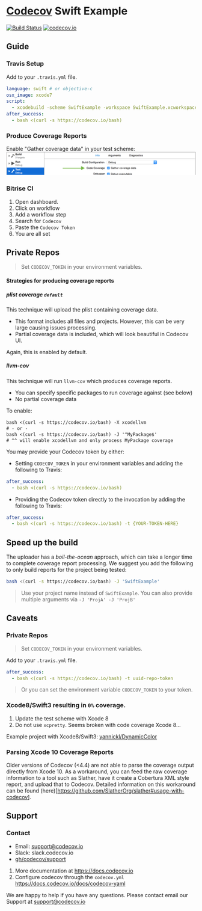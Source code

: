 

[Codecov][1] Swift Example
==========================

[![Build Status](https://travis-ci.org/codecov/example-swift.svg)](https://travis-ci.org/codecov/example-swift) [![codecov.io](https://codecov.io/gh/codecov/example-swift/branch/master/graphs/badge.svg)](https://codecov.io/gh/codecov/example-swift/branch/master)

## Guide
### Travis Setup

Add to your `.travis.yml` file.
```yml
language: swift # or objective-c
osx_image: xcode7
script:
  - xcodebuild -scheme SwiftExample -workspace SwiftExample.xcworkspace -sdk iphonesimulator -destination 'platform=iOS Simulator,name=iPhone 6S,OS=9.1' build test
after_success:
  - bash <(curl -s https://codecov.io/bash)
```
### Produce Coverage Reports
Enable "Gather coverage data" in your test scheme:
![gather coverage data](docs/gather_coverage_data.png)

### Bitrise CI

1. Open dashboard.
2. Click on workflow
3. Add a workflow step
4. Search for `Codecov`
5. Paste the `Codecov Token`
6. You are all set

## Private Repos
> Set `CODECOV_TOKEN` in your environment variables.

#### Strategies for producing coverage reports

##### plist coverage `default`
This technique will upload the plist containing coverage data.
- This format includes all files and projects. However, this can be very large causing issues processing.
- Partial coverage data is included, which will look beautiful in Codecov UI.

Again, this is enabled by default.

##### llvm-cov
This technique will run `llvm-cov` which produces coverage reports.
- You can specify specific packages to run coverage against (see below)
- No partial coverage data

To enable:

```
bash <(curl -s https://codecov.io/bash) -X xcodellvm
# - or -
bash <(curl -s https://codecov.io/bash) -J '^MyPackage$'
# ^^ will enable xcodellvm and only process MyPackage coverage
```

You may provide your Codecov token by either:

- Setting `CODECOV_TOKEN` in your environment variables and adding the following to Travis:
```yml
after_success:
  - bash <(curl -s https://codecov.io/bash)
```
- Providing the Codecov token directly to the invocation by adding the following to Travis:
```yml
after_success:
  - bash <(curl -s https://codecov.io/bash) -t {YOUR-TOKEN-HERE}
```

## Speed up the build
The uploader has a *boil-the-ocean* approach, which can take a longer time to complete coverage report processing.
We suggest you add the following to only build reports for the project being tested:

```sh
bash <(curl -s https://codecov.io/bash) -J 'SwiftExample'
```
> Use your project name instead of `SwiftExample`. You can also provide multiple arguments via `-J 'ProjA' -J 'ProjB'`

## Caveats
### Private Repos
> Set `CODECOV_TOKEN` in your environment variables.

Add to your `.travis.yml` file.
```yml
after_success:
  - bash <(curl -s https://codecov.io/bash) -t uuid-repo-token
```
> Or you can set the environment variable `CODECOV_TOKEN` to your token.

### Xcode8/Swift3 resulting in `0%` coverage.

1. Update the test scheme with Xcode 8
2. Do not use `xcpretty`. Seems broken with code coverage Xcode 8...

Example project with Xcode8/Swift3: [yannickl/DynamicColor](https://github.com/yannickl/DynamicColor/blob/6ac768ba5c14941be5ebe169aca408655e185b20/.travis.yml)

### Parsing Xcode 10 Coverage Reports

Older versions of Codecov (<4.4) are not able to parse the coverage output directly from Xcode 10. As a workaround, you can feed the raw coverage information to a tool such as Slather, have it create a Cobertura XML style report, and upload that to Codecov. Detailed information on this workaround can be found (here)[https://github.com/SlatherOrg/slather#usage-with-codecov].

## Support
### Contact
- Email: support@codecov.io
- Slack: slack.codecov.io
- [gh/codecov/support](https://github.com/codecov/support)

1. More documentation at https://docs.codecov.io
2. Configure codecov through the `codecov.yml`  https://docs.codecov.io/docs/codecov-yaml


We are happy to help if you have any questions. Please contact email our Support at [support@codecov.io](mailto:support@codecov.io)

[1]: https://codecov.io/
[4]: https://github.com/codecov/codecov-python

